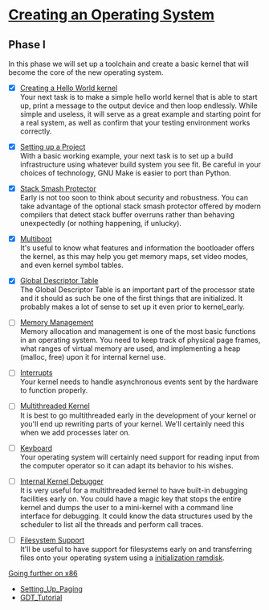 # [Creating an Operating System](https://wiki.osdev.org/Creating_an_Operating_System)
## Phase I
In this phase we will set up a toolchain and create a basic kernel that will become the core of the new operating system.

- [x] [Creating a Hello World kernel](https://wiki.osdev.org/Bare_Bones) \
Your next task is to make a simple hello world kernel that is able to start up, print a message to the output device and then loop endlessly. While simple and useless, it will serve as a great example and starting point for a real system, as well as confirm that your testing environment works correctly.

- [x] [Setting up a Project](https://wiki.osdev.org/Meaty_Skeleton) \
With a basic working example, your next task is to set up a build infrastructure using whatever build system you see fit. Be careful in your choices of technology, GNU Make is easier to port than Python.

- [x] [Stack Smash Protector](https://wiki.osdev.org/Stack_Smashing_Protector) \
Early is not too soon to think about security and robustness. You can take advantage of the optional stack smash protector offered by modern compilers that detect stack buffer overruns rather than behaving unexpectedly (or nothing happening, if unlucky).

- [x] [Multiboot](https://wiki.osdev.org/Multiboot) \
It's useful to know what features and information the bootloader offers the kernel, as this may help you get memory maps, set video modes, and even kernel symbol tables.

- [x] [Global Descriptor Table](https://wiki.osdev.org/Global_Descriptor_Table) \
The Global Descriptor Table is an important part of the processor state and it should as such be one of the first things that are initialized. It probably makes a lot of sense to set up it even prior to kernel_early.

- [ ] [Memory Management](https://wiki.osdev.org/Memory_Management) \
Memory allocation and management is one of the most basic functions in an operating system. You need to keep track of physical page frames, what ranges of virtual memory are used, and implementing a heap (malloc, free) upon it for internal kernel use.

- [ ] [Interrupts](https://wiki.osdev.org/Interrupts) \
Your kernel needs to handle asynchronous events sent by the hardware to function properly.

- [ ] [Multithreaded Kernel](https://wiki.osdev.org/index.php?title=Multithreaded_Kernel&action=edit&redlink=1) \
It is best to go multithreaded early in the development of your kernel or you'll end up rewriting parts of your kernel. We'll certainly need this when we add processes later on.

- [ ] [Keyboard](https://wiki.osdev.org/Keyboard) \
Your operating system will certainly need support for reading input from the computer operator so it can adapt its behavior to his wishes.

- [ ] [Internal Kernel Debugger](https://wiki.osdev.org/Internal_Kernel_Debugger) \
It is very useful for a multithreaded kernel to have built-in debugging facilities early on. You could have a magic key that stops the entire kernel and dumps the user to a mini-kernel with a command line interface for debugging. It could know the data structures used by the scheduler to list all the threads and perform call traces.

- [ ] [Filesystem Support](https://wiki.osdev.org/Filesystem) \
It'll be useful to have support for filesystems early on and transferring files onto your operating system using a [initialization ramdisk](https://wiki.osdev.org/Initrd).

[Going further on x86](https://wiki.osdev.org/Going_Further_on_x86)
 - [Setting_Up_Paging](https://wiki.osdev.org/Setting_Up_Paging)
 - [GDT_Tutorial](https://wiki.osdev.org/GDT_Tutorial)
